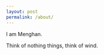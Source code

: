 ```yaml
---
layout: post
permalink: /about/
---
```




I am Menghan.

Think of nothing things, think of wind.  
